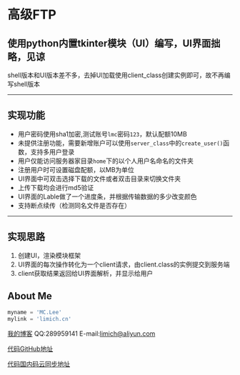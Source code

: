 ﻿# 高级FTP

## 使用python内置tkinter模块（UI）编写，UI界面拙略，见谅

shell版本和UI版本差不多，去掉UI加载使用client_class创建实例即可，故不再编写shell版本

----------

## 实现功能

- 用户密码使用sha1加密,测试账号`lmc`密码`123`，默认配额10MB
- 未提供注册功能，需要新增账户可以使用`server_class`中的`create_user()`函数，支持多用户登录
- 用户仅能访问服务器家目录`home`下的以个人用户名命名的文件夹
- 注册用户时可设置磁盘配额，以MB为单位
- UI界面中可双击选择下载的文件或者双击目录来切换文件夹
- 上传下载均会进行md5验证
- UI界面的Lable做了一个进度条，并根据传输数据的多少改变颜色
- 支持断点续传（检测同名文件是否存在）

---------------------------

## 实现思路

1. 创建UI，渲染模块框架
2. UI界面的每次操作转化为一个client请求，由client.class的实例提交到服务端
3. client获取结果返回给UI界面解析，并显示给用户



## About Me
```python
myname = 'MC.Lee'
mylink = 'limich.cn'
```
[我的博客](https://limich.cn)
QQ:289959141
E-mail:limich@aliyun.com

[代码GitHub地址](https://github.com/limingchang/python_study_task.git)

[代码国内码云同步地址](https://git.oschina.net/limich/python_study.git)